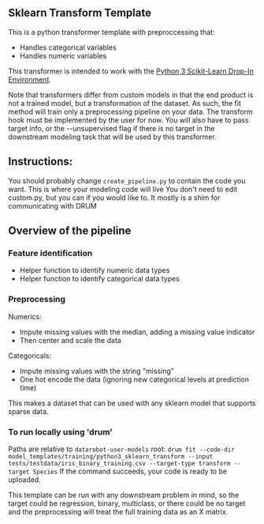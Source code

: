 ## Sklearn Transform Template

This is a python transformer template with preproccessing that:
- Handles categorical variables
- Handles numeric variables

This transformer is intended to work with the [Python 3 Scikit-Learn Drop-In Environment](../../../public_dropin_environments/python3_sklearn/).

Note that transformers differ from custom models in that the end product is not a trained model, but a transformation of the dataset.
As such, the fit method will train only a preprocessing pipeline on your data. The transform hook must be implemented by the user for now.
You will also have to pass target info, or the --unsupervised flag if there is no target in the downstream modeling task that will be used by
this transformer.

## Instructions:
You should probably change `create_pipeline.py` to contain the code you want. This is where your modeling code will live
You don't need to edit custom.py, but you can if you would like to. It mostly is a shim for communicating with DRUM

## Overview of the pipeline

### Feature identification
- Helper function to identify numeric data types
- Helper function to identify categorical data types

### Preprocessing
Numerics:
- Impute missing values with the median, adding a missing value indicator
- Then center and scale the data

Categoricals:
- Impute missing values with the string "missing"
- One hot encode the data (ignoring new categorical levels at prediction time)

This makes a dataset that can be used with any sklearn model that supports sparse data.

### To run locally using 'drum'
Paths are relative to `datarobot-user-models` root:
`drum fit --code-dir model_templates/training/python3_sklearn_transform --input tests/testdata/iris_binary_training.csv --target-type transform --target Species`
If the command succeeds, your code is ready to be uploaded. 

This template can be run with any downstream problem in mind, so the target could be regression, binary, multiclass, or 
there could be no target and the preprocessing will treat the full training data as an X matrix.

